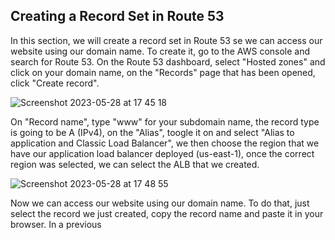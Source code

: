 ## Creating a Record Set in Route 53

In this section, we will create a record set in Route 53 se we can access our website using our domain name. To create it, go to the AWS console and search for Route 53. On the Route 53 dashboard, select "Hosted zones" and click on your domain name, on the "Records" page that has been opened, click "Create record".

![Screenshot 2023-05-28 at 17 45 18](https://github.com/leorickli/wordpress-aws/assets/106999054/f1c80fea-7fc3-4be9-a79e-8d7b9cf23166)

On "Record name", type "www" for your subdomain name, the record type is going to be A (IPv4), on the "Alias", toogle it on and select "Alias to application and Classic Load Balancer", we then choose the region that we have our application load balancer deployed (us-east-1), once the correct region was selected, we can select the ALB that we created.

![Screenshot 2023-05-28 at 17 48 55](https://github.com/leorickli/wordpress-aws/assets/106999054/9968c1ad-c9ac-4a40-a05a-26c0934c275a)

Now we can access our website using our domain name. To do that, just select the record we just created, copy the record name and paste it in your browser. In a previous 
